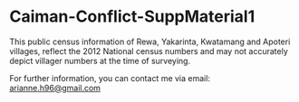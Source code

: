 # Caiman-Conflict-SuppMaterial1
This public census information of Rewa, Yakarinta, Kwatamang and Apoteri villages, reflect the 2012 National census numbers and may not accurately depict villager numbers at the time of surveying. 

For further information, you can contact me via email: arianne.h96@gmail.com
